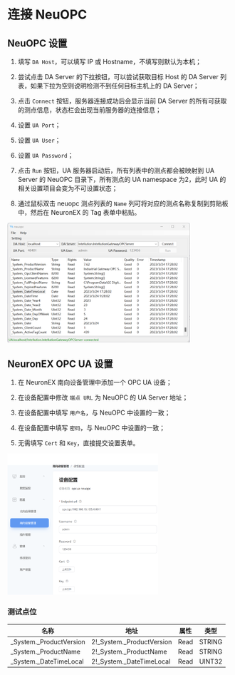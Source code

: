 # 连接 NeuOPC

## NeuOPC 设置

1. 填写 `DA Host`，可以填写 IP 或 Hostname，不填写则默认为本机；

2. 尝试点击 DA Server 的下拉按钮，可以尝试获取目标 Host 的 DA Server 列表，如果下拉为空则说明检测不到任何目标主机上的 DA Server；

3. 点击 `Connect` 按钮，服务器连接成功后会显示当前 DA Server 的所有可获取的测点信息，状态栏会出现当前服务器的连接信息；

4. 设置 `UA Port`；

5. 设置 `UA User`；

6. 设置 `UA Password`；

7. 点击 `Run` 按钮，UA 服务器启动后，所有列表中的测点都会被映射到 UA Server 的 NeuOPC 目录下，所有测点的 UA namespace 为2，此时 UA 的相关设置项目会变为不可设置状态；

8. 通过鼠标双击 neuopc 测点列表的 `Name` 列可将对应的测点名称复制到剪贴板中，然后在 NeuronEX 的 Tag 表单中粘贴。
<img src="./assets/neuopc-connect1.png" style="zoom:40%;" />

## NeuronEX OPC UA 设置

1. 在 NeuronEX 南向设备管理中添加一个 OPC UA 设备；

2. 在设备配置中修改 `端点 URL` 为 NeuOPC 的 UA Server 地址；

3. 在设备配置中填写 `用户名`，与 NeuOPC 中设置的一致；

4. 在设备配置中填写 `密码`，与 NeuOPC 中设置的一致；

5. 无需填写 `Cert` 和 `Key`，直接提交设置表单。
<img src="./assets/ecpopc-connect2.png" style="zoom: 33%;" />

### 测试点位

| 名称                    | 地址                      | 属性 | 类型   |
| ----------------------- | ------------------------- | ---- | ------ |
| _System._ProductVersion | 2!_System._ProductVersion | Read | STRING |
| _System._ProductName    | 2!_System._ProductName    | Read | STRING |
| _System._DateTimeLocal  | 2!_System._DateTimeLocal  | Read | UINT32 |

